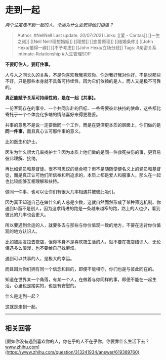 # 走到一起
*两个注定走不到一起的人，命运为什么会安排他们相遇？*

> Author: #NellNell 
Last update: *20/07/2021* 
Links: [[爱 - Caritas]] [[一生之诺]] [[Nell Nell/理想婚姻]] [[理想]] [[恋爱原理]] [[结婚条件]] [[John Hexa/值得一嫁]] [[不予考虑]] [[John Hexa/立场分歧]]
Tags:  #亲密关系Intimate-Relationship  #人生管理SOP 
  

**不要盯住人，要盯住事。**

人与人之间长久的关系，不是你喜欢我我喜欢你、你对我好我对你好。不是说那些不好，只是那些本身就不具备可持续性，因为它们依赖的是人，而人又是极不可靠的。

**真正能赋予关系可持续性的，是在一起【共事】。**

一份客观存在的事业、一个共同奔赴的目标、一些需要彼此扶持的使命，这些都比寄托于一个个体变化多端的情绪喜好来得更稳妥。

共事的意思不是说一定要做同一个工作，而是在更深更本质的层面上，你们做的是**同一件事**，而且真心认可那件事的意义。

比如医生和护士。

医生为什么很大几率找护士？因为本质上他们做的是同一件救死扶伤的事，更容易彼此理解、接纳。

再比如党员和基督徒。很不可思议的组合吧？但不是随随便便名义上的党员和基督徒，而是真正认可他们所信奉和所追求的，本质上都是爱人和服事人，那么在一起也比较能够互相理解和扶持。

做同一件事，也可以让你们有很大几率相遇并被彼此吸引。

因为真正知道自己在做什么的人总是少数，这就自然而然形成了某种筛选机制。你遇到ta而不是别人，因为追求精进的路是一条越来越窄的路，路上的人也少，看到彼此的几率也会更大。

所以要遇到合适的人，就要多去与那些与你价值观一致的地方，不要在违背你价值观的地方认识人。

比如被朋友拉去夜店，但你本身不是喜欢夜生活的人，就不要在夜店结识人，无论偶遇多么浪漫，也不要给自己找麻烦。

遇到可以共事的人，是极大的幸运。

而且因为你们拥有同一个信念和目的，即便不能相守，你们也是与彼此同在的。

知道在世界某一个角落，有某一个人，在做着与你同样的事，即便不能在一起生活，心里也是踏实的，也是有安慰的。

什么是走到一起？

这就是走到一起。

---

## 相关回答

[假如你没有遇到喜欢你的人，你在乎的人不在乎你，你要靠什么生活下去？​www.zhihu.com](https://www.zhihu.com/question/313241934/answer/619389760)